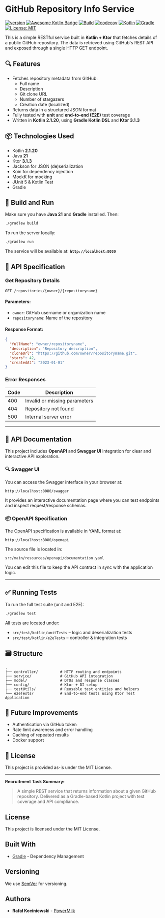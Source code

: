 # GitHub Repository Info Service

[![version](https://img.shields.io/badge/version-1.1.8-yellow.svg)](https://semver.org)
[![Awesome Kotlin Badge](https://kotlin.link/awesome-kotlin.svg)](https://github.com/KotlinBy/awesome-kotlin)
[![Build](https://github.com/rkociniewski/recruitment-task/actions/workflows/main.yml/badge.svg)](https://github.com/rkociniewski/recruitment-task/actions/workflows/main.yml)
[![codecov](https://codecov.io/gh/rkociniewski/recruitment-task/branch/main/graph/badge.svg)](https://codecov.io/gh/rkociniewski/recruitment-task)
[![Kotlin](https://img.shields.io/badge/Kotlin-2.2.20-blueviolet?logo=kotlin)](https://kotlinlang.org/)
[![Gradle](https://img.shields.io/badge/Gradle-9.10-blue?logo=gradle)](https://gradle.org/)
[![License: MIT](https://img.shields.io/badge/License-MIT-greem.svg)](https://opensource.org/licenses/MIT)

This is a simple RESTful service built in **Kotlin + Ktor** that fetches details of a public GitHub repository. The data
is retrieved using GitHub's REST API and exposed through a single HTTP GET endpoint.

## 🔍 Features

- Fetches repository metadata from GitHub:
    - Full name
    - Description
    - Git clone URL
    - Number of stargazers
    - Creation date (localized)
- Returns data in a structured JSON format
- Fully tested with **unit** and **end-to-end (E2E)** test coverage
- Written in **Kotlin 2.1.20**, using **Gradle Kotlin DSL** and **Ktor 3.1.3**

## 📦 Technologies Used

- Kotlin **2.1.20**
- Java **21**
- Ktor **3.1.3**
- Jackson for JSON (de)serialization
- Koin for dependency injection
- MockK for mocking
- JUnit 5 & Kotlin Test
- Gradle

## 🔧 Build and Run

Make sure you have **Java 21** and **Gradle** installed. Then:

```bash
./gradlew build
````

To run the server locally:

```bash
./gradlew run
```

The service will be available at:
**`http://localhost:8080`**

## 📘 API Specification

### Get Repository Details

```
GET /repositories/{owner}/{repositoryname}
```

#### Parameters:

- `owner`: GitHub username or organization name
- `repositoryname`: Name of the repository

#### Response Format:

```json
{
  "fullName": "owner/repositoryname",
  "description": "Repository description",
  "cloneUrl": "https://github.com/owner/repositoryname.git",
  "stars": 42,
  "createdAt": "2023-01-01"
}
```

### Error Responses

| Code | Description                   |
|------|-------------------------------|
| 400  | Invalid or missing parameters |
| 404  | Repository not found          |
| 500  | Internal server error         |

---

## 📄 API Documentation

This project includes **OpenAPI** and **Swagger UI** integration for clear and interactive API exploration.

### 🔍 Swagger UI

You can access the Swagger interface in your browser at:

```
http://localhost:8080/swagger
```

It provides an interactive documentation page where you can test endpoints and inspect request/response schemas.

### 📦 OpenAPI Specification

The OpenAPI specification is available in YAML format at:

```
http://localhost:8080/openapi
```

The source file is located in:

```
src/main/resources/openapi/documentation.yaml
```

You can edit this file to keep the API contract in sync with the application logic.

---

## ✅ Running Tests

To run the full test suite (unit and E2E):

```bash
./gradlew test
```

All tests are located under:

* `src/test/kotlin/unitTests` – logic and deserialization tests
* `src/test/kotlin/e2eTests` – controller & integration tests

## 🗃 Structure

```
.
├── controller/          # HTTP routing and endpoints
├── service/             # GitHub API integration
├── model/               # DTOs and response classes
├── config/              # Ktor + DI setup
├── testUtils/           # Reusable test entities and helpers
└── e2eTests/            # End-to-end tests using Ktor Test Application
```

## 🔄 Future Improvements

* Authentication via GitHub token
* Rate limit awareness and error handling
* Caching of repeated results
* Docker support

## 📄 License

This project is provided as-is under the MIT License.

---

**Recruitment Task Summary:**

> A simple REST service that returns information about a given GitHub repository. Delivered as a Gradle-based Kotlin
> project with test coverage and API compliance.

## License

This project is licensed under the MIT License.

## Built With

* [Gradle](https://gradle.org/) - Dependency Management

## Versioning

We use [SemVer](http://semver.org/) for versioning.

## Authors

* **Rafał Kociniewski** - [PowerMilk](https://github.com/rkociniewski)
